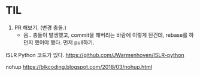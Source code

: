 # TIL

1. PR 해보기. (변경 충돌.)
    - 음.. 충돌이 발생했고, commit을 해버리는 바람에 이렇게 된건데, rebase를 하던지 했어야 했다. 먼저 pull하기.

ISLR Python 코드가 있다.
https://github.com/JWarmenhoven/ISLR-python

nohup
https://blkcoding.blogspot.com/2018/03/nohup.html
